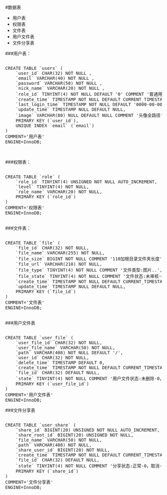 #数据表
* 用户表  
* 权限表
* 文件表
* 用户文件表
* 文件分享表


###用户表：
<pre>

CREATE TABLE `users` (
	`user_id` CHAR(32) NOT NULL ,
	`email` VARCHAR(40) NOT NULL ,
	`password` VARCHAR(50) NOT NULL ,
	`nick_name` VARCHAR(20) NOT NULL ,
	`role_id` TINYINT(4) NOT NULL DEFAULT '0' COMMENT '普通用户',
	`create_time` TIMESTAMP NOT NULL DEFAULT CURRENT_TIMESTAMP,
	`last_login_time` TIMESTAMP NOT NULL DEFAULT '0000-00-00 00:00:00',
	`update_time` TIMESTAMP NULL DEFAULT NULL,
	`image` VARCHAR(80) NULL DEFAULT NULL COMMENT '头像全路径',
	PRIMARY KEY (`user_id`),
	UNIQUE INDEX `email` (`email`)
)
COMMENT='用户表'
ENGINE=InnoDB;


</pre>


###权限表：

<pre>

CREATE TABLE `role` (
	`role_id` TINYINT(4) UNSIGNED NOT NULL AUTO_INCREMENT,
	`level` TINYINT(4) NOT NULL,
	`role_name` VARCHAR(20) NOT NULL,
	PRIMARY KEY (`role_id`)
)
COMMENT='权限表'
ENGINE=InnoDB;

</pre>


###文件表：

<pre>

CREATE TABLE `file` (
	`file_id` CHAR(32) NOT NULL,
	`file_name` VARCHAR(255) NOT NULL,
	`file_size` BIGINT NOT NULL COMMENT '110加根目录文件夹长度',
	`file_url` VARCHAR(210) NOT NULL,
	`file_type` TINYINT(4) NOT NULL COMMENT '文件类型:图片..',
	`file_state` TINYINT(4) NOT NULL COMMENT '文件状态:未审核-0，审核通过-1，已和谐-2',
	`create_time` TIMESTAMP NOT NULL DEFAULT CURRENT_TIMESTAMP,
	`update_time` TIMESTAMP NULL DEFAULT NULL,
	PRIMARY KEY (`file_id`)
)
COMMENT='文件表'
ENGINE=InnoDB;

</pre>

###用户文件表
<pre>

CREATE TABLE `user_file` (
	`user_file_id` CHAR(32) NOT NULL,
	`user_file_name` VARCHAR(50) NOT NULL,
	`path` VARCHAR(408) NOT NULL DEFAULT '/',
	`user_id` CHAR(32) NOT NULL,
	`delete_time` TIMESTAMP DEFAULT 0,
    `create_time` TIMESTAMP NOT NULL DEFAULT CURRENT_TIMESTAMP,
	`file_id` CHAR(32) DEFAULT NULL,
	`state` TINYINT(4) NOT NULL COMMENT '用户文件状态:未删除-0，已删除-1',
	PRIMARY KEY (`user_file_id`)
)
COMMENT='用户文件表'
ENGINE=InnoDB;
</pre>

###文件分享表    
   
<pre>

CREATE TABLE `user_share` (
	`share_id` BIGINT(20) UNSIGNED NOT NULL AUTO_INCREMENT,
	`share_root_id` BIGINT(20) UNSIGNED NOT NULL,
	`file_name` VARCHAR(50) NOT NULL,
	`path` VARCHAR(408) NOT NULL,
	`share_user_id` BIGINT(20) NOT NULL,
	`create_time` TIMESTAMP NOT NULL DEFAULT CURRENT_TIMESTAMP,
	`file_id` CHAR(32) DEFAULT NULL,
	`state` TINYINT(4) NOT NULL COMMENT '分享状态:正常-0，取消-1',
	PRIMARY KEY (`share_id`)
)
COMMENT='文件分享表'
ENGINE=InnoDB;

</pre>